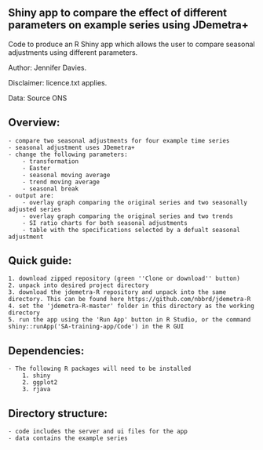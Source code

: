 
Shiny app to compare the effect of different parameters on example series using JDemetra+ 
-----------------------------------------------------------------------------------------

Code to produce an R Shiny app which allows the user to compare seasonal adjustments using different parameters.

Author: Jennifer Davies.

Disclaimer: licence.txt applies.

Data: Source ONS


Overview:
---------

	- compare two seasonal adjustments for four example time series
	- seasonal adjustment uses JDemetra+
	- change the following parameters:
		- transformation
		- Easter
		- seasonal moving average
		- trend moving average
		- seasonal break 
	- output are:
		- overlay graph comparing the original series and two seasonally adjusted series
		- overlay graph comparing the original series and two trends
		- SI ratio charts for both seasonal adjustments
		- table with the specifications selected by a defualt seasonal adjustment
	
Quick guide:
------------

	1. download zipped repository (green ''Clone or download'' button)
	2. unpack into desired project directory
	3. download the jdemetra-R repository and unpack into the same directory. This can be found here https://github.com/nbbrd/jdemetra-R
	4. set the 'jdemetra-R-master' folder in this directory as the working directory
	5. run the app using the 'Run App' button in R Studio, or the command shiny::runApp('SA-training-app/Code') in the R GUI
					 
	                        
Dependencies:
-------------

	- The following R packages will need to be installed
		1. shiny
		2. ggplot2
		3. rjava

Directory structure:
-----------------------------------------------------

	- code includes the server and ui files for the app
	- data contains the example series
